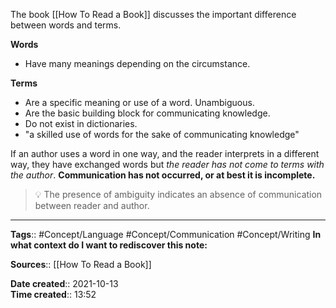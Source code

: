 The book [[How To Read a Book]] discusses the important difference between words and terms.

**Words**
- Have many meanings depending on the circumstance.


**Terms**
- Are a specific meaning or use of a word. Unambiguous.
- Are the basic building block for communicating knowledge.
- Do not exist in dictionaries.
- "a skilled use of words for the sake of communicating knowledge"


If an author uses a word in one way, and the reader interprets in a different way, they have exchanged words but *the reader has not come to terms with the author*. **Communication has not occurred, or at best it is incomplete.**

> 💡 The presence of ambiguity indicates an absence of communication between reader and author.


---
**Tags**:: #Concept/Language #Concept/Communication #Concept/Writing
**In what context do I want to rediscover this note:**

**Sources**:: [[How To Read a Book]]

**Date created**:: 2021-10-13  
**Time created**:: 13:52